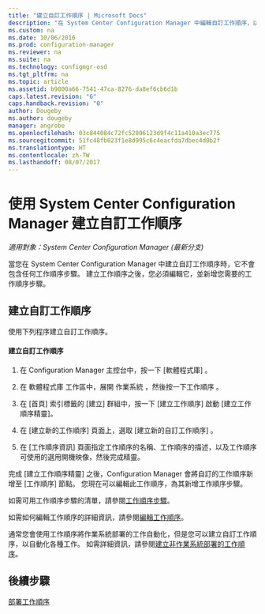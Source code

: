 ```yaml
---
title: "建立自訂工作順序 | Microsoft Docs"
description: "在 System Center Configuration Manager 中編輯自訂工作順序，以在工作順序中新增步驟。"
ms.custom: na
ms.date: 10/06/2016
ms.prod: configuration-manager
ms.reviewer: na
ms.suite: na
ms.technology: configmgr-osd
ms.tgt_pltfrm: na
ms.topic: article
ms.assetid: b9800a66-7541-47ca-8276-da8ef6cb6d1b
caps.latest.revision: "6"
caps.handback.revision: "0"
author: Dougeby
ms.author: dougeby
manager: angrobe
ms.openlocfilehash: 03c844084c72fc52806123d9f4c11a410a3ec775
ms.sourcegitcommit: 51fc48fb023f1e8d995c6c4eacfda7dbec4d0b2f
ms.translationtype: HT
ms.contentlocale: zh-TW
ms.lasthandoff: 08/07/2017
---
```

# <a name="create-a-custom-task-sequence-with-system-center-configuration-manager"></a>使用 System Center Configuration Manager 建立自訂工作順序

*適用對象：System Center Configuration Manager (最新分支)*

當您在 System Center Configuration Manager 中建立自訂工作順序時，它不會包含任何工作順序步驟。 建立工作順序之後，您必須編輯它，並新增您需要的工作順序步驟。  

##  <a name="BKMK_CustomTS"></a> 建立自訂工作順序  
 使用下列程序建立自訂工作順序。  

#### <a name="to-create-a-custom-task-sequence"></a>建立自訂工作順序  

1.  在 Configuration Manager 主控台中，按一下 [軟體程式庫] 。  

2.  在 軟體程式庫  工作區中，展開 作業系統 ，然後按一下工作順序 。  

3.  在 [首頁]  索引標籤的 [建立]  群組中，按一下 [建立工作順序]  啟動 [建立工作順序精靈]。  

4.  在 [建立新的工作順序]  頁面上，選取 [建立新的自訂工作順序] 。  

5.  在 [工作順序資訊]  頁面指定工作順序的名稱、工作順序的描述，以及工作順序可使用的選用開機映像，然後完成精靈。  

 完成 [建立工作順序精靈] 之後，Configuration Manager 會將自訂的工作順序新增至 [工作順序] 節點。 您現在可以編輯此工作順序，為其新增工作順序步驟。  

 如需可用工作順序步驟的清單，請參閱[工作順序步驟](../understand/task-sequence-steps.md)。  

 如需如何編輯工作順序的詳細資訊，請參閱[編輯工作順序](manage-task-sequences-to-automate-tasks.md#BKMK_ModifyTaskSequence)。  

 通常您會使用工作順序將作業系統部署的工作自動化，但是您可以建立自訂工作順序，以自動化各種工作。 如需詳細資訊，請參閱[建立非作業系統部署的工作順序](create-a-task-sequence-for-non-operating-system-deployments.md)。  

 ## <a name="next-steps"></a>後續步驟
 [部署工作順序](manage-task-sequences-to-automate-tasks.md#BKMK_DeployTS)
